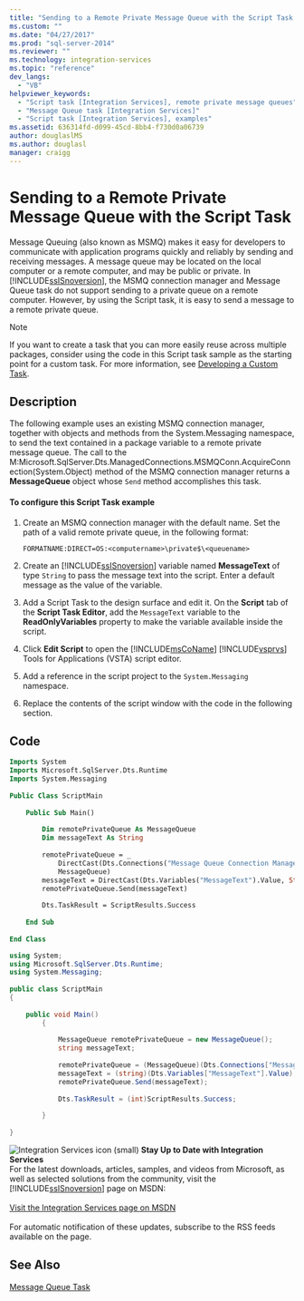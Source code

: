 ```yaml
---
title: "Sending to a Remote Private Message Queue with the Script Task | Microsoft Docs"
ms.custom: ""
ms.date: "04/27/2017"
ms.prod: "sql-server-2014"
ms.reviewer: ""
ms.technology: integration-services
ms.topic: "reference"
dev_langs: 
  - "VB"
helpviewer_keywords: 
  - "Script task [Integration Services], remote private message queues"
  - "Message Queue task [Integration Services]"
  - "Script task [Integration Services], examples"
ms.assetid: 636314fd-d099-45cd-8bb4-f730d0a06739
author: douglaslMS
ms.author: douglasl
manager: craigg
---
```

# Sending to a Remote Private Message Queue with the Script Task
  Message Queuing (also known as MSMQ) makes it easy for developers to communicate with application programs quickly and reliably by sending and receiving messages. A message queue may be located on the local computer or a remote computer, and may be public or private. In [!INCLUDE[ssISnoversion](../../includes/ssisnoversion-md.md)], the MSMQ connection manager and Message Queue task do not support sending to a private queue on a remote computer. However, by using the Script task, it is easy to send a message to a remote private queue.  
  
> [!NOTE]  
>  If you want to create a task that you can more easily reuse across multiple packages, consider using the code in this Script task sample as the starting point for a custom task. For more information, see [Developing a Custom Task](../extending-packages-custom-objects/task/developing-a-custom-task.md).  
  
## Description  
 The following example uses an existing MSMQ connection manager, together with objects and methods from the System.Messaging namespace, to send the text contained in a package variable to a remote private message queue. The call to the M:Microsoft.SqlServer.Dts.ManagedConnections.MSMQConn.AcquireConnection(System.Object) method of the MSMQ connection manager returns a **MessageQueue** object whose `Send` method accomplishes this task.  
  
#### To configure this Script Task example  
  
1.  Create an MSMQ connection manager with the default name. Set the path of a valid remote private queue, in the following format:  
  
    ```  
    FORMATNAME:DIRECT=OS:<computername>\private$\<queuename>  
    ```  
  
2.  Create an [!INCLUDE[ssISnoversion](../../includes/ssisnoversion-md.md)] variable named **MessageText** of type `String` to pass the message text into the script. Enter a default message as the value of the variable.  
  
3.  Add a Script Task to the design surface and edit it. On the **Script** tab of the **Script Task Editor**, add the `MessageText` variable to the **ReadOnlyVariables** property to make the variable available inside the script.  
  
4.  Click **Edit Script** to open the [!INCLUDE[msCoName](../../includes/msconame-md.md)] [!INCLUDE[vsprvs](../../includes/vsprvs-md.md)] Tools for Applications (VSTA) script editor.  
  
5.  Add a reference in the script project to the `System.Messaging` namespace.  
  
6.  Replace the contents of the script window with the code in the following section.  
  
## Code  
  
```vb  
Imports System  
Imports Microsoft.SqlServer.Dts.Runtime  
Imports System.Messaging  
  
Public Class ScriptMain  
  
    Public Sub Main()  
  
        Dim remotePrivateQueue As MessageQueue  
        Dim messageText As String  
  
        remotePrivateQueue = _  
            DirectCast(Dts.Connections("Message Queue Connection Manager").AcquireConnection(Dts.Transaction), _  
            MessageQueue)  
        messageText = DirectCast(Dts.Variables("MessageText").Value, String)  
        remotePrivateQueue.Send(messageText)  
  
        Dts.TaskResult = ScriptResults.Success  
  
    End Sub  
  
End Class  
```  
  
```csharp  
using System;  
using Microsoft.SqlServer.Dts.Runtime;  
using System.Messaging;  
  
public class ScriptMain  
{  
  
    public void Main()  
        {  
  
            MessageQueue remotePrivateQueue = new MessageQueue();  
            string messageText;  
  
            remotePrivateQueue = (MessageQueue)(Dts.Connections["Message Queue Connection Manager"].AcquireConnection(Dts.Transaction) as MessageQueue);  
            messageText = (string)(Dts.Variables["MessageText"].Value);  
            remotePrivateQueue.Send(messageText);  
  
            Dts.TaskResult = (int)ScriptResults.Success;  
  
        }  
  
}  
```  
  
![Integration Services icon (small)](../media/dts-16.gif "Integration Services icon (small)")  **Stay Up to Date with Integration Services**<br /> For the latest downloads, articles, samples, and videos from Microsoft, as well as selected solutions from the community, visit the [!INCLUDE[ssISnoversion](../../includes/ssisnoversion-md.md)] page on MSDN:<br /><br /> [Visit the Integration Services page on MSDN](https://go.microsoft.com/fwlink/?LinkId=136655)<br /><br /> For automatic notification of these updates, subscribe to the RSS feeds available on the page.  
  
## See Also  
 [Message Queue Task](../control-flow/message-queue-task.md)  
  
  
